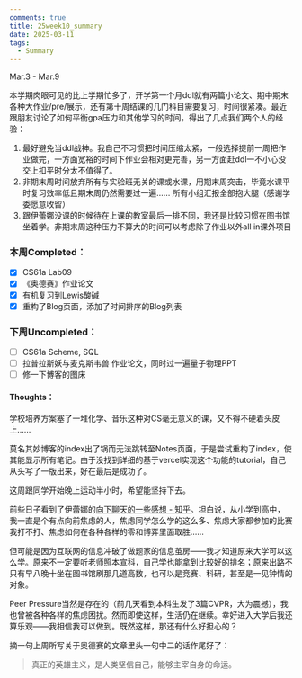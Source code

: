 ```yaml
---
comments: true
title: 25week10_summary
date: 2025-03-11
tags:
  - Summary
---
```

Mar.3 - Mar.9

本学期肉眼可见的比上学期忙多了，开学第一个月ddl就有两篇小论文、期中期末各种大作业/pre/展示，还有第十周结课的几门科目需要复习，时间很紧凑。最近跟朋友讨论了如何平衡gpa压力和其他学习的时间，得出了几点我们两个人的经验：
1. 最好避免当ddl战神。我自己不习惯把时间压缩太紧，一般选择提前一周把作业做完，一方面宽裕的时间下作业会相对更完善，另一方面赶ddl一不小心没交上扣平时分太不值得了。
2. 非期末周时间放弃所有与实验班无关的课或水课，用期末周突击，毕竟水课平时复习效率低且期末周仍然需要过一遍…… 所有小组汇报全部抱大腿（感谢学委愿意收留）
3. 跟伊蕾娜没课的时候待在上课的教室最后一排不同，我还是比较习惯在图书馆坐着学。非期末周这种压力不算大的时间可以考虑除了作业以外all in课外项目


### 本周Completed：
- [x] CS61a Lab09
- [x] 《奥德赛》作业论文
- [x] 有机复习到Lewis酸碱
- [x] 重构了Blog页面，添加了时间排序的Blog列表 

### 下周Uncompleted：
- [ ]  CS61a Scheme, SQL
- [ ] 拉普拉斯妖与麦克斯韦兽 作业论文，同时过一遍量子物理PPT
- [ ] 修一下博客的图床

#### Thoughts：
学校培养方案塞了一堆化学、音乐这种对CS毫无意义的课，又不得不硬着头皮上……

莫名其妙博客的index出了锅而无法跳转至Notes页面，于是尝试重构了index，使其能显示所有笔记。由于没找到详细的基于vercel实现这个功能的tutorial，自己从头写了一版出来，好在最后是成功了。

这周跟同学开始晚上运动半小时，希望能坚持下去。

 前些日子看到了伊蕾娜的[向下聊天的一些感想 - 知乎](https://zhuanlan.zhihu.com/p/27275434865)。坦白说，从小学到高中，我一直是个有点向前焦虑的人，焦虑同学怎么学的这么多、焦虑大家都参加的比赛我打不打、焦虑如何在各种各样的零和博弈里面取胜……

但可能是因为互联网的信息冲破了做题家的信息茧房——我才知道原来大学可以这么学。原来不一定要听老师照本宣科，自己学也能拿到比较好的排名；原来出路不只有早八晚十坐在图书馆刷那几道高数，也可以是竞赛、科研，甚至是一见钟情的对象。

Peer Pressure当然是存在的（前几天看到本科生发了3篇CVPR，大为震撼），我也曾被各种各样的焦虑困扰。然而即使这样，生活仍在继续。幸好进入大学后我还算乐观——我相信我可以做到。既然这样，那还有什么好担心的？

摘一句上周所写关于奥德赛的文章里头一句中二的话作尾好了：
> 真正的英雄主义，是人类坚信自己，能够主宰自身的命运。

